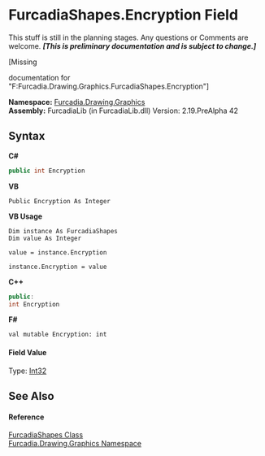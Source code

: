 # FurcadiaShapes.Encryption Field
This stuff is still in the planning stages. Any questions or Comments are welcome. _**\[This is preliminary documentation and is subject to change.\]**_

\[Missing <summary> documentation for "F:Furcadia.Drawing.Graphics.FurcadiaShapes.Encryption"\]

**Namespace:**&nbsp;<a href="N_Furcadia_Drawing_Graphics">Furcadia.Drawing.Graphics</a><br />**Assembly:**&nbsp;FurcadiaLib (in FurcadiaLib.dll) Version: 2.19.PreAlpha 42

## Syntax

**C#**<br />
``` C#
public int Encryption
```

**VB**<br />
``` VB
Public Encryption As Integer
```

**VB Usage**<br />
``` VB Usage
Dim instance As FurcadiaShapes
Dim value As Integer

value = instance.Encryption

instance.Encryption = value
```

**C++**<br />
``` C++
public:
int Encryption
```

**F#**<br />
``` F#
val mutable Encryption: int
```


#### Field Value
Type: <a href="http://msdn2.microsoft.com/en-us/library/td2s409d" target="_blank">Int32</a>

## See Also


#### Reference
<a href="T_Furcadia_Drawing_Graphics_FurcadiaShapes">FurcadiaShapes Class</a><br /><a href="N_Furcadia_Drawing_Graphics">Furcadia.Drawing.Graphics Namespace</a><br />